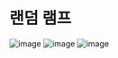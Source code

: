 # 랜덤 램프
![image](https://user-images.githubusercontent.com/30430227/121127701-23a1f200-c865-11eb-8cba-0c5999650bbd.png)
![image](https://user-images.githubusercontent.com/30430227/121127804-4d5b1900-c865-11eb-9f31-89e6e0b12432.png)
![image](https://user-images.githubusercontent.com/30430227/121127744-34eafe80-c865-11eb-9b6c-2093d1e03869.png)
